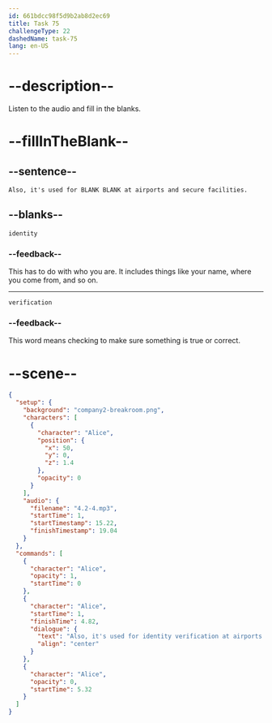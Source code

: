 ```yaml
---
id: 661bdcc98f5d9b2ab8d2ec69
title: Task 75
challengeType: 22
dashedName: task-75
lang: en-US
---
```

<!-- (Audio) Alice: Also, it's used for identity verification at airports and secure facilities. -->

# --description--

Listen to the audio and fill in the blanks.

# --fillInTheBlank--

## --sentence--

`Also, it's used for BLANK BLANK at airports and secure facilities.`

## --blanks--

`identity`

### --feedback--

This has to do with who you are. It includes things like your name, where you come from, and so on.

---

`verification`

### --feedback--

This word means checking to make sure something is true or correct.

# --scene--

```json
{
  "setup": {
    "background": "company2-breakroom.png",
    "characters": [
      {
        "character": "Alice",
        "position": {
          "x": 50,
          "y": 0,
          "z": 1.4
        },
        "opacity": 0
      }
    ],
    "audio": {
      "filename": "4.2-4.mp3",
      "startTime": 1,
      "startTimestamp": 15.22,
      "finishTimestamp": 19.04
    }
  },
  "commands": [
    {
      "character": "Alice",
      "opacity": 1,
      "startTime": 0
    },
    {
      "character": "Alice",
      "startTime": 1,
      "finishTime": 4.82,
      "dialogue": {
        "text": "Also, it's used for identity verification at airports and secure facilities.",
        "align": "center"
      }
    },
    {
      "character": "Alice",
      "opacity": 0,
      "startTime": 5.32
    }
  ]
}
```

